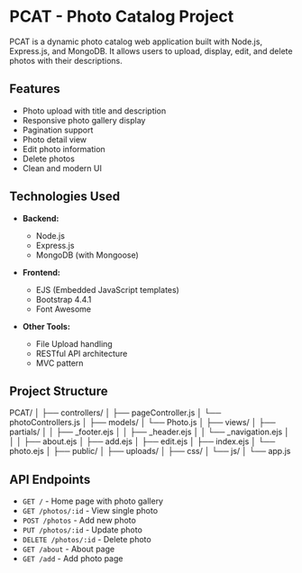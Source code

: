 # PCAT - Photo Catalog Project

PCAT is a dynamic photo catalog web application built with Node.js, Express.js, and MongoDB. It allows users to upload, display, edit, and delete photos with their descriptions.

## Features

- Photo upload with title and description
- Responsive photo gallery display
- Pagination support
- Photo detail view
- Edit photo information
- Delete photos
- Clean and modern UI

## Technologies Used

- **Backend:**
  - Node.js
  - Express.js
  - MongoDB (with Mongoose)
  
- **Frontend:**
  - EJS (Embedded JavaScript templates)
  - Bootstrap 4.4.1
  - Font Awesome
  
- **Other Tools:**
  - File Upload handling
  - RESTful API architecture
  - MVC pattern

## Project Structure


PCAT/
│
├── controllers/
│   ├── pageController.js
│   └── photoControllers.js
│
├── models/
│   └── Photo.js
│
├── views/
│   ├── partials/
│   │   ├── _footer.ejs
│   │   ├── _header.ejs
│   │   └── _navigation.ejs
│   │
│   ├── about.ejs
│   ├── add.ejs
│   ├── edit.ejs
│   ├── index.ejs
│   └── photo.ejs
│
├── public/
│   ├── uploads/
│   ├── css/
│   └── js/
│
└── app.js


## API Endpoints

- `GET /` - Home page with photo gallery
- `GET /photos/:id` - View single photo
- `POST /photos` - Add new photo
- `PUT /photos/:id` - Update photo
- `DELETE /photos/:id` - Delete photo
- `GET /about` - About page
- `GET /add` - Add photo page
